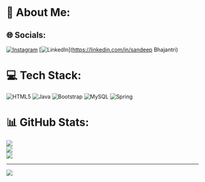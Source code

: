 # 💫 About Me:
 


## 🌐 Socials:
[![Instagram](https://img.shields.io/badge/Instagram-%23E4405F.svg?logo=Instagram&logoColor=white)](https://instagram.com/sandeepbhajantri15) [![LinkedIn](https://img.shields.io/badge/LinkedIn-%230077B5.svg?logo=linkedin&logoColor=white)](https://linkedin.com/in/sandeep Bhajantri) 

# 💻 Tech Stack:
![HTML5](https://img.shields.io/badge/html5-%23E34F26.svg?style=plastic&logo=html5&logoColor=white) ![Java](https://img.shields.io/badge/java-%23ED8B00.svg?style=plastic&logo=openjdk&logoColor=white) ![Bootstrap](https://img.shields.io/badge/bootstrap-%238511FA.svg?style=plastic&logo=bootstrap&logoColor=white) ![MySQL](https://img.shields.io/badge/mysql-4479A1.svg?style=plastic&logo=mysql&logoColor=white) ![Spring](https://img.shields.io/badge/spring-%236DB33F.svg?style=plastic&logo=spring&logoColor=white)
# 📊 GitHub Stats:
![](https://github-readme-stats.vercel.app/api?username=sandeeepbhajantri&theme=dark&hide_border=true&include_all_commits=true&count_private=true)<br/>
![](https://github-readme-streak-stats.herokuapp.com/?user=sandeeepbhajantri&theme=dark&hide_border=true)<br/>
![](https://github-readme-stats.vercel.app/api/top-langs/?username=sandeeepbhajantri&theme=dark&hide_border=true&include_all_commits=true&count_private=true&layout=compact)

---
[![](https://visitcount.itsvg.in/api?id=sandeeepbhajantri&icon=0&color=0)](https://visitcount.itsvg.in)

<!-- Proudly created with GPRM ( https://gprm.itsvg.in ) -->
